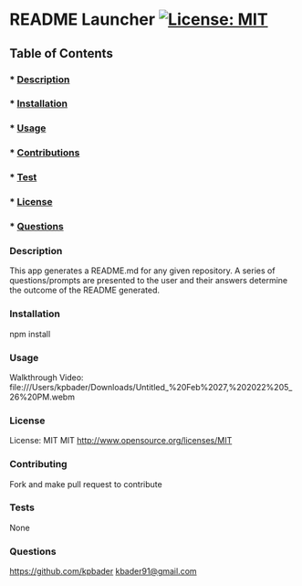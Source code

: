 
# README Launcher [![License: MIT](https://img.shields.io/badge/License-MIT-yellow.svg)](https://opensource.org/licenses/MIT)

## Table of Contents
### * [Description](#description)
### * [Installation](#installation)
### * [Usage](#usage)
### * [Contributions](#contributing)
### * [Test](#tests)
### * [License](#license)
### * [Questions](#questions)


### Description
This app generates a README.md for any given repository. A series of questions/prompts are presented to the user and their answers determine the outcome of the README generated. 

### Installation 
npm install 

### Usage 
Walkthrough Video: file:///Users/kpbader/Downloads/Untitled_%20Feb%2027,%202022%205_26%20PM.webm

### License 
License: MIT
MIT
http://www.opensource.org/licenses/MIT

### Contributing
Fork and make pull request to contribute 

### Tests
None

### Questions        
https://github.com/kpbader
kbader91@gmail.com

